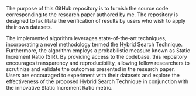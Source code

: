 The purpose of this GitHub repository is to furnish the source code corresponding to the research paper authored by me. The repository is designed to facilitate the verification of results by users who wish to apply their own datasets. 

The implemented algorithm leverages state-of-the-art techniques, incorporating a novel methodology termed the Hybrid Search Technique. Furthermore, the algorithm employs a probabilistic measure known as Static Increment Ratio (SIR). By providing access to the codebase, this repository encourages transparency and reproducibility, allowing fellow researchers to scrutinize and validate the outcomes presented in the research paper. Users are encouraged to experiment with their datasets and explore the effectiveness of the proposed Hybrid Search Technique in conjunction with the innovative Static Increment Ratio metric.
